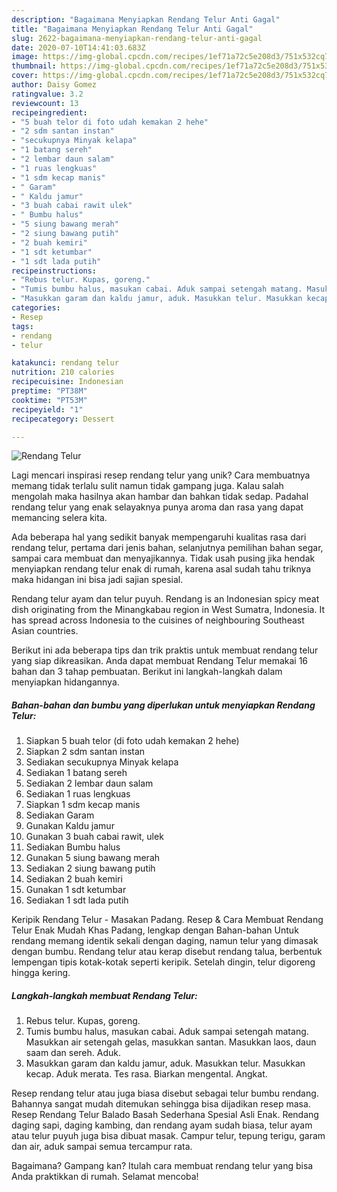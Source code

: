 ```yaml
---
description: "Bagaimana Menyiapkan Rendang Telur Anti Gagal"
title: "Bagaimana Menyiapkan Rendang Telur Anti Gagal"
slug: 2622-bagaimana-menyiapkan-rendang-telur-anti-gagal
date: 2020-07-10T14:41:03.683Z
image: https://img-global.cpcdn.com/recipes/1ef71a72c5e208d3/751x532cq70/rendang-telur-foto-resep-utama.jpg
thumbnail: https://img-global.cpcdn.com/recipes/1ef71a72c5e208d3/751x532cq70/rendang-telur-foto-resep-utama.jpg
cover: https://img-global.cpcdn.com/recipes/1ef71a72c5e208d3/751x532cq70/rendang-telur-foto-resep-utama.jpg
author: Daisy Gomez
ratingvalue: 3.2
reviewcount: 13
recipeingredient:
- "5 buah telor di foto udah kemakan 2 hehe"
- "2 sdm santan instan"
- "secukupnya Minyak kelapa"
- "1 batang sereh"
- "2 lembar daun salam"
- "1 ruas lengkuas"
- "1 sdm kecap manis"
- " Garam"
- " Kaldu jamur"
- "3 buah cabai rawit ulek"
- " Bumbu halus"
- "5 siung bawang merah"
- "2 siung bawang putih"
- "2 buah kemiri"
- "1 sdt ketumbar"
- "1 sdt lada putih"
recipeinstructions:
- "Rebus telur. Kupas, goreng."
- "Tumis bumbu halus, masukan cabai. Aduk sampai setengah matang. Masukkan air setengah gelas, masukkan santan. Masukkan laos, daun saam dan sereh. Aduk."
- "Masukkan garam dan kaldu jamur, aduk. Masukkan telur. Masukkan kecap. Aduk merata. Tes rasa. Biarkan mengental. Angkat."
categories:
- Resep
tags:
- rendang
- telur

katakunci: rendang telur 
nutrition: 210 calories
recipecuisine: Indonesian
preptime: "PT38M"
cooktime: "PT53M"
recipeyield: "1"
recipecategory: Dessert

---
```



![Rendang Telur](https://img-global.cpcdn.com/recipes/1ef71a72c5e208d3/751x532cq70/rendang-telur-foto-resep-utama.jpg)

Lagi mencari inspirasi resep rendang telur yang unik? Cara membuatnya memang tidak terlalu sulit namun tidak gampang juga. Kalau salah mengolah maka hasilnya akan hambar dan bahkan tidak sedap. Padahal rendang telur yang enak selayaknya punya aroma dan rasa yang dapat memancing selera kita.

Ada beberapa hal yang sedikit banyak mempengaruhi kualitas rasa dari rendang telur, pertama dari jenis bahan, selanjutnya pemilihan bahan segar, sampai cara membuat dan menyajikannya. Tidak usah pusing jika hendak menyiapkan rendang telur enak di rumah, karena asal sudah tahu triknya maka hidangan ini bisa jadi sajian spesial.

Rendang telur ayam dan telur puyuh. Rendang is an Indonesian spicy meat dish originating from the Minangkabau region in West Sumatra, Indonesia. It has spread across Indonesia to the cuisines of neighbouring Southeast Asian countries.


Berikut ini ada beberapa tips dan trik praktis untuk membuat rendang telur yang siap dikreasikan. Anda dapat membuat Rendang Telur memakai 16 bahan dan 3 tahap pembuatan. Berikut ini langkah-langkah dalam menyiapkan hidangannya.

<!--inarticleads1-->

##### Bahan-bahan dan bumbu yang diperlukan untuk menyiapkan Rendang Telur:

1. Siapkan 5 buah telor (di foto udah kemakan 2 hehe)
1. Siapkan 2 sdm santan instan
1. Sediakan secukupnya Minyak kelapa
1. Sediakan 1 batang sereh
1. Sediakan 2 lembar daun salam
1. Sediakan 1 ruas lengkuas
1. Siapkan 1 sdm kecap manis
1. Sediakan  Garam
1. Gunakan  Kaldu jamur
1. Gunakan 3 buah cabai rawit, ulek
1. Sediakan  Bumbu halus
1. Gunakan 5 siung bawang merah
1. Sediakan 2 siung bawang putih
1. Sediakan 2 buah kemiri
1. Gunakan 1 sdt ketumbar
1. Sediakan 1 sdt lada putih


Keripik Rendang Telur - Masakan Padang. Resep &amp; Cara Membuat Rendang Telur Enak Mudah Khas Padang, lengkap dengan Bahan-bahan Untuk rendang memang identik sekali dengan daging, namun telur yang dimasak dengan bumbu. Rendang telur atau kerap disebut rendang talua, berbentuk lempengan tipis kotak-kotak seperti keripik. Setelah dingin, telur digoreng hingga kering. 

<!--inarticleads2-->

##### Langkah-langkah membuat Rendang Telur:

1. Rebus telur. Kupas, goreng.
1. Tumis bumbu halus, masukan cabai. Aduk sampai setengah matang. Masukkan air setengah gelas, masukkan santan. Masukkan laos, daun saam dan sereh. Aduk.
1. Masukkan garam dan kaldu jamur, aduk. Masukkan telur. Masukkan kecap. Aduk merata. Tes rasa. Biarkan mengental. Angkat.


Resep rendang telur atau juga biasa disebut sebagai telur bumbu rendang. Bahannya sangat mudah ditemukan sehingga bisa dijadikan resep masa. Resep Rendang Telur Balado Basah Sederhana Spesial Asli Enak. Rendang daging sapi, daging kambing, dan rendang ayam sudah biasa, telur ayam atau telur puyuh juga bisa dibuat masak. Campur telur, tepung terigu, garam dan air, aduk sampai semua tercampur rata. 

Bagaimana? Gampang kan? Itulah cara membuat rendang telur yang bisa Anda praktikkan di rumah. Selamat mencoba!
